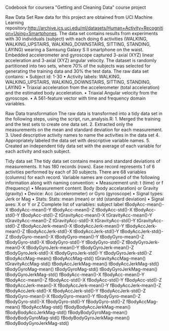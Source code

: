 Codebook for coursera "Getting and Cleaning Data" course project

Raw Data Set
Raw data for this project are obtained from UCI Machine Learning repository:http://archive.ics.uci.edu/ml/datasets/Human+Activity+Recognition+Using+Smartphones. The data set contains results from experiments with 30 individuals (subject) with each doing 6 activities (WALKING, WALKING_UPSTAIRS, WALKING_DOWNSTAIRS, SITTING, STANDING, LAYING) wearing a Samsung Galaxy S II smartphone on the waist. Embedded accelerometer and gyroscope captured 3-axial (XYZ) linear acceleration and 3-axial (XYZ) angular velocity. The dataset is randomly partitioned into two sets, where 70% of the subjects was selected for generating the training data and 30% the test data.
The raw data set contains:
	•	Subject id: 1-30
	•	Activity labels: WALKING, WALKING_UPSTAIRS, WALKING_DOWNSTAIRS, SITTING, STANDING, LAYING
	•	Triaxial acceleration from the accelerometer (total acceleration) and the estimated body acceleration.
	•	Triaxial Angular velocity from the gyroscope.
	•	A 561-feature vector with time and frequency domain variables. 

Raw Data transformation
The raw data is transformed into a tidy data set in the following steps, using the script, run_analysis.R:
	1.	Merged the training and the test sets to create one data set.
	2.	Extracted only the measurements on the mean and standard deviation for each measurement.
	3.	Used descriptive activity names to name the activities in the data set
	4.	Appropriately labeled the data set with descriptive variable names.
	5.	Created an independent tidy data set with the average of each variable for each activity and each subject.

Tidy data set
The tidy data set contains means and standard deviations of measurements. It has 180 records (rows). Ease record represents 1 of 6 activities performed by each of 30 subjects.
There are 68 variables (columns) for each record. Variable names are composed of the following information along with naming convention:
	•	Measurement unit: t (time) or f (frequency)
	•	Measurement content: Body (body accelaration) or Gravity (gravity)
	•	Device: Acc (accelerometer) or Gyro (gyroscope)
	•	Signal types: Jerk or Mag
	•	Stats: Stats: mean (mean) or std (standard deviation)
	•	Signal axes: X or Y or Z
Complete list of variables:
subject
        label
        tBodyAcc-mean()-X
        tBodyAcc-mean()-Y
        tBodyAcc-mean()-Z
        tBodyAcc-std()-X
        tBodyAcc-std()-Y
        tBodyAcc-std()-Z
        tGravityAcc-mean()-X
        tGravityAcc-mean()-Y
        tGravityAcc-mean()-Z
        tGravityAcc-std()-X
        tGravityAcc-std()-Y
        tGravityAcc-std()-Z
        tBodyAccJerk-mean()-X
        tBodyAccJerk-mean()-Y
        tBodyAccJerk-mean()-Z
        tBodyAccJerk-std()-X
        tBodyAccJerk-std()-Y
        tBodyAccJerk-std()-Z
        tBodyGyro-mean()-X
        tBodyGyro-mean()-Y
        tBodyGyro-mean()-Z
        tBodyGyro-std()-X
        tBodyGyro-std()-Y
        tBodyGyro-std()-Z
        tBodyGyroJerk-mean()-X
        tBodyGyroJerk-mean()-Y
        tBodyGyroJerk-mean()-Z
        tBodyGyroJerk-std()-X
        tBodyGyroJerk-std()-Y
        tBodyGyroJerk-std()-Z
        tBodyAccMag-mean()
        tBodyAccMag-std()
        tGravityAccMag-mean()
        tGravityAccMag-std()
        tBodyAccJerkMag-mean()
        tBodyAccJerkMag-std()
        tBodyGyroMag-mean()
        tBodyGyroMag-std()
        tBodyGyroJerkMag-mean()
        tBodyGyroJerkMag-std()
        fBodyAcc-mean()-X
        fBodyAcc-mean()-Y
        fBodyAcc-mean()-Z
        fBodyAcc-std()-X
        fBodyAcc-std()-Y
        fBodyAcc-std()-Z
        fBodyAccJerk-mean()-X
        fBodyAccJerk-mean()-Y
        fBodyAccJerk-mean()-Z
        fBodyAccJerk-std()-X
        fBodyAccJerk-std()-Y
        fBodyAccJerk-std()-Z
        fBodyGyro-mean()-X
        fBodyGyro-mean()-Y
        fBodyGyro-mean()-Z
        fBodyGyro-std()-X
        fBodyGyro-std()-Y
        fBodyGyro-std()-Z
        fBodyAccMag-mean()
        fBodyAccMag-std()
        fBodyBodyAccJerkMag-mean()
        fBodyBodyAccJerkMag-std()
        fBodyBodyGyroMag-mean()
        fBodyBodyGyroMag-std()
        fBodyBodyGyroJerkMag-mean()
        fBodyBodyGyroJerkMag-std()
